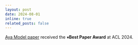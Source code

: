 ```yaml
---
layout: post
date: 2024-08-01
inline: true
related_posts: false
---
```


[Aya Model paper](https://arxiv.org/abs/2402.07827) received the **&#11089;Best Paper Award** at ACL 2024.